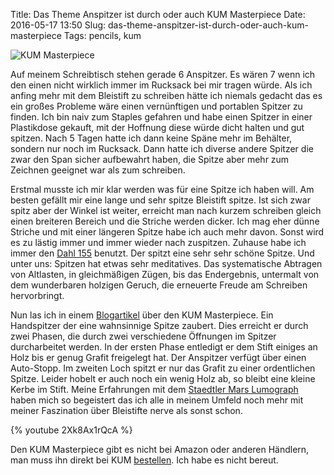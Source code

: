 Title: Das Theme Anspitzer ist durch oder auch KUM Masterpiece
Date: 2016-05-17 13:50
Slug: das-theme-anspitzer-ist-durch-oder-auch-kum-masterpiece
Tags: pencils, kum

![KUM Masterpiece]({filename}/images/kummasterpiece.jpg)

Auf meinem Schreibtisch stehen gerade 6 Anspitzer. Es wären 7 wenn ich den einen nicht wirklich immer im Rucksack bei mir tragen würde. Als ich anfing mehr mit dem Bleistift zu schreiben hätte ich niemals gedacht das es ein großes Probleme wäre einen vernünftigen und portablen Spitzer zu finden. Ich bin naiv zum Staples gefahren und habe einen Spitzer in einer Plastikdose gekauft, mit der Hoffnung diese würde dicht halten und gut spitzen. Nach 5 Tagen hatte ich dann keine Späne mehr im Behälter, sondern nur noch im Rucksack. Dann hatte ich diverse andere Spitzer die zwar den Span sicher aufbewahrt haben, die Spitze aber mehr zum Zeichnen geeignet war als zum schreiben.

Erstmal musste ich mir klar werden was für eine Spitze ich haben will. Am besten gefällt mir eine lange und sehr spitze Bleistift spitze. Ist sich zwar spitz aber der Winkel ist weiter, erreicht man nach kurzem schreiben gleich einen breiteren Bereich und die Striche werden dicker. Ich mag eher dünne Striche und mit einer längeren Spitze habe ich auch mehr davon. Sonst wird es zu lästig immer und immer wieder nach zuspitzen. Zuhause habe ich immer den [Dahl 155](http://www.amazon.de/Dahle-00155-20094-Bleistiftspitzmaschine-Stiftdurchmesser-grau/dp/B001IVHRRY) benutzt. Der spitzt eine sehr sehr schöne Spitze. Und unter uns: Spitzen hat etwas sehr meditatives. Das systematische Abtragen von Altlasten, in gleichmäßigen Zügen, bis das Endergebnis, untermalt von dem wunderbaren holzigen Geruch, die erneuerte Freude am Schreiben hervorbringt.

Nun las ich in einem [Blogartikel](http://www.lexikaliker.de/2015/03/kum-masterpiece/) über den KUM Masterpiece. Ein Handspitzer der eine wahnsinnige Spitze zaubert. Dies erreicht er durch zwei Phasen, die durch zwei verschiedene Öffnungen im Spitzer durcharbeitet werden. In der ersten Phase entledigt er dem Stift einiges an Holz bis er genug Grafit freigelegt hat. Der Anspitzer verfügt über einen Auto-Stopp. Im zweiten Loch spitzt er nur das Grafit zu einer ordentlichen Spitze. Leider hobelt er auch noch ein wenig Holz ab, so bleibt eine kleine Kerbe im Stift. Meine Erfahrungen mit dem [Staedtler Mars Lumograph](http://www.staedtler.de/de/produkte/bleistifte-zubehoer/bleistifte/mars-lumograph-100-bleistift-in-bester-qualitaet/) haben mich so begeistert das ich alle in meinem Umfeld noch mehr mit meiner Faszination über Bleistifte nerve als sonst schon.

{% youtube 2Xk8Ax1rQcA %}

Den KUM Masterpiece gibt es nicht bei Amazon oder anderen Händlern, man muss ihn direkt bei KUM [bestellen](http://www.kum.net/index.php/masterpiece/). Ich habe es nicht bereut.
